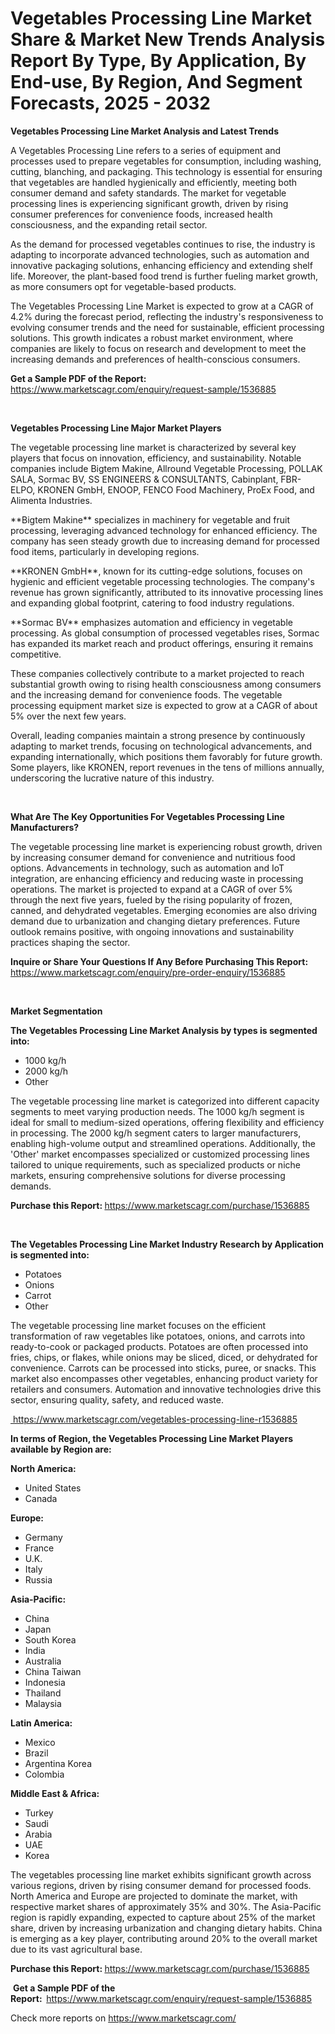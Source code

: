 <p><h1>Vegetables Processing Line Market Share & Market New Trends Analysis Report By Type, By Application, By End-use, By Region, And Segment Forecasts, 2025 - 2032</h1></p><p><strong>Vegetables Processing Line Market Analysis and Latest Trends</strong></p>
<p><p>A Vegetables Processing Line refers to a series of equipment and processes used to prepare vegetables for consumption, including washing, cutting, blanching, and packaging. This technology is essential for ensuring that vegetables are handled hygienically and efficiently, meeting both consumer demand and safety standards. The market for vegetable processing lines is experiencing significant growth, driven by rising consumer preferences for convenience foods, increased health consciousness, and the expanding retail sector.</p><p>As the demand for processed vegetables continues to rise, the industry is adapting to incorporate advanced technologies, such as automation and innovative packaging solutions, enhancing efficiency and extending shelf life. Moreover, the plant-based food trend is further fueling market growth, as more consumers opt for vegetable-based products.</p><p>The Vegetables Processing Line Market is expected to grow at a CAGR of 4.2% during the forecast period, reflecting the industry's responsiveness to evolving consumer trends and the need for sustainable, efficient processing solutions. This growth indicates a robust market environment, where companies are likely to focus on research and development to meet the increasing demands and preferences of health-conscious consumers.</p></p>
<p><strong>Get a Sample PDF of the Report:&nbsp;</strong> <a href="https://www.marketscagr.com/enquiry/request-sample/1536885?utm_campaign=2941&utm_medium=2&utm_source=Github&utm_content=ia&utm_term=11042025&utm_id=vegetables-processing-line">https://www.marketscagr.com/enquiry/request-sample/1536885</a></p>
<p>&nbsp;</p>
<p><strong>Vegetables Processing Line Major Market Players</strong></p>
<p><p>The vegetable processing line market is characterized by several key players that focus on innovation, efficiency, and sustainability. Notable companies include Bigtem Makine, Allround Vegetable Processing, POLLAK SALA, Sormac BV, SS ENGINEERS & CONSULTANTS, Cabinplant, FBR-ELPO, KRONEN GmbH, ENOOP, FENCO Food Machinery, ProEx Food, and Alimenta Industries. </p><p>**Bigtem Makine** specializes in machinery for vegetable and fruit processing, leveraging advanced technology for enhanced efficiency. The company has seen steady growth due to increasing demand for processed food items, particularly in developing regions.</p><p>**KRONEN GmbH**, known for its cutting-edge solutions, focuses on hygienic and efficient vegetable processing technologies. The company's revenue has grown significantly, attributed to its innovative processing lines and expanding global footprint, catering to food industry regulations.</p><p>**Sormac BV** emphasizes automation and efficiency in vegetable processing. As global consumption of processed vegetables rises, Sormac has expanded its market reach and product offerings, ensuring it remains competitive. </p><p>These companies collectively contribute to a market projected to reach substantial growth owing to rising health consciousness among consumers and the increasing demand for convenience foods. The vegetable processing equipment market size is expected to grow at a CAGR of about 5% over the next few years.</p><p>Overall, leading companies maintain a strong presence by continuously adapting to market trends, focusing on technological advancements, and expanding internationally, which positions them favorably for future growth. Some players, like KRONEN, report revenues in the tens of millions annually, underscoring the lucrative nature of this industry.</p></p>
<p>&nbsp;</p>
<p><strong>What Are The Key Opportunities For Vegetables Processing Line Manufacturers?</strong></p>
<p><p>The vegetable processing line market is experiencing robust growth, driven by increasing consumer demand for convenience and nutritious food options. Advancements in technology, such as automation and IoT integration, are enhancing efficiency and reducing waste in processing operations. The market is projected to expand at a CAGR of over 5% through the next five years, fueled by the rising popularity of frozen, canned, and dehydrated vegetables. Emerging economies are also driving demand due to urbanization and changing dietary preferences. Future outlook remains positive, with ongoing innovations and sustainability practices shaping the sector.</p></p>
<p><strong>Inquire or Share Your Questions If Any Before Purchasing This Report:</strong> <a href="https://www.marketscagr.com/enquiry/pre-order-enquiry/1536885?utm_campaign=2941&utm_medium=2&utm_source=Github&utm_content=ia&utm_term=11042025&utm_id=vegetables-processing-line">https://www.marketscagr.com/enquiry/pre-order-enquiry/1536885</a></p>
<p>&nbsp;</p>
<p><strong>Market Segmentation</strong></p>
<p><strong>The Vegetables Processing Line Market Analysis by types is segmented into:</strong></p>
<p><ul><li>1000 kg/h</li><li>2000 kg/h</li><li>Other</li></ul></p>
<p><p>The vegetable processing line market is categorized into different capacity segments to meet varying production needs. The 1000 kg/h segment is ideal for small to medium-sized operations, offering flexibility and efficiency in processing. The 2000 kg/h segment caters to larger manufacturers, enabling high-volume output and streamlined operations. Additionally, the 'Other' market encompasses specialized or customized processing lines tailored to unique requirements, such as specialized products or niche markets, ensuring comprehensive solutions for diverse processing demands.</p></p>
<p><strong>Purchase this Report:&nbsp;</strong><a href="https://www.marketscagr.com/purchase/1536885?utm_campaign=2941&utm_medium=2&utm_source=Github&utm_content=ia&utm_term=11042025&utm_id=vegetables-processing-line">https://www.marketscagr.com/purchase/1536885</a></p>
<p>&nbsp;</p>
<p><strong>The Vegetables Processing Line Market Industry Research by Application is segmented into:</strong></p>
<p><ul><li>Potatoes</li><li>Onions</li><li>Carrot</li><li>Other</li></ul></p>
<p><p>The vegetable processing line market focuses on the efficient transformation of raw vegetables like potatoes, onions, and carrots into ready-to-cook or packaged products. Potatoes are often processed into fries, chips, or flakes, while onions may be sliced, diced, or dehydrated for convenience. Carrots can be processed into sticks, puree, or snacks. This market also encompasses other vegetables, enhancing product variety for retailers and consumers. Automation and innovative technologies drive this sector, ensuring quality, safety, and reduced waste.</p></p>
<p><a href="https://www.marketscagr.com/vegetables-processing-line-r1536885?utm_campaign=2941&utm_medium=2&utm_source=Github&utm_content=ia&utm_term=11042025&utm_id=vegetables-processing-line">&nbsp;https://www.marketscagr.com/vegetables-processing-line-r1536885</a></p>
<p><strong>In terms of Region, the Vegetables Processing Line Market Players available by Region are:</strong></p>
<p>
    <p> <strong> North America: </strong>
        <ul>
            <li>United States</li>
            <li>Canada</li>
        </ul>
        </p> 
    <p> <strong> Europe: </strong>
        <ul>
            <li>Germany</li>
            <li>France</li>
            <li>U.K.</li>
            <li>Italy</li>
            <li>Russia</li>
        </ul>
        </p> 
    <p> <strong> Asia-Pacific: </strong>
        <ul>
            <li>China</li>
            <li>Japan</li>
            <li>South Korea</li>
            <li>India</li>
            <li>Australia</li>
            <li>China Taiwan</li>
            <li>Indonesia</li>
            <li>Thailand</li>
            <li>Malaysia</li>
        </ul>
        </p> 
    <p> <strong> Latin America: </strong>
        <ul>
            <li>Mexico</li>
            <li>Brazil</li>
            <li>Argentina Korea</li>
            <li>Colombia</li>
        </ul>
        </p> 
    <p> <strong> Middle East & Africa: </strong>
        <ul>
            <li>Turkey</li>
            <li>Saudi</li>
            <li>Arabia</li>
            <li>UAE</li>
            <li>Korea</li>
        </ul>
    </p>
    </p>
<p><p>The vegetables processing line market exhibits significant growth across various regions, driven by rising consumer demand for processed foods. North America and Europe are projected to dominate the market, with respective market shares of approximately 35% and 30%. The Asia-Pacific region is rapidly expanding, expected to capture about 25% of the market share, driven by increasing urbanization and changing dietary habits. China is emerging as a key player, contributing around 20% to the overall market due to its vast agricultural base.</p></p>
<p><strong>Purchase this Report: </strong><a href="https://www.marketscagr.com/purchase/1536885?utm_campaign=2941&utm_medium=2&utm_source=Github&utm_content=ia&utm_term=11042025&utm_id=vegetables-processing-line">https://www.marketscagr.com/purchase/1536885</a></p>
<p>&nbsp;<strong>Get a Sample PDF of the Report:&nbsp;&nbsp;</strong><a href="https://www.marketscagr.com/enquiry/request-sample/1536885?utm_campaign=2941&utm_medium=2&utm_source=Github&utm_content=ia&utm_term=11042025&utm_id=vegetables-processing-line">https://www.marketscagr.com/enquiry/request-sample/1536885</a></p>
<p><strong></strong></p>
<p>Check more reports on <a href="https://www.marketscagr.com/?utm_campaign=2941&utm_medium=2&utm_source=Github&utm_content=ia&utm_term=11042025&utm_id=vegetables-processing-line">https://www.marketscagr.com/</a></p>